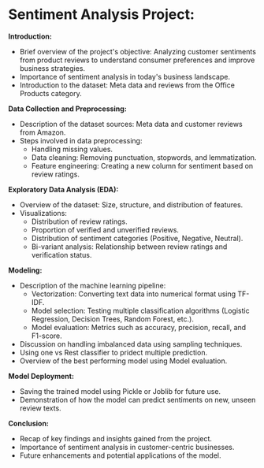 
# **Sentiment Analysis Project:**


**Introduction:**
- Brief overview of the project's objective: Analyzing customer sentiments from product reviews to understand consumer preferences and improve business strategies.
- Importance of sentiment analysis in today's business landscape.
- Introduction to the dataset: Meta data and reviews from the Office Products category.

**Data Collection and Preprocessing:**
- Description of the dataset sources: Meta data and customer reviews from Amazon.
- Steps involved in data preprocessing:
  - Handling missing values.
  - Data cleaning: Removing punctuation, stopwords, and lemmatization.
  - Feature engineering: Creating a new column for sentiment based on review ratings.

**Exploratory Data Analysis (EDA):**
- Overview of the dataset: Size, structure, and distribution of features.
- Visualizations:
  - Distribution of review ratings.
  - Proportion of verified and unverified reviews.
  - Distribution of sentiment categories (Positive, Negative, Neutral).
  - Bi-variant analysis: Relationship between review ratings and verification status.

**Modeling:**
- Description of the machine learning pipeline:
  - Vectorization: Converting text data into numerical format using TF-IDF.
  - Model selection: Testing multiple classification algorithms (Logistic Regression, Decision Trees, Random Forest, etc.).
  - Model evaluation: Metrics such as accuracy, precision, recall, and F1-score.
- Discussion on handling imbalanced data using sampling techniques.
- Using one vs Rest classifier to pridect multiple prediction.
- Overview of the best performing model using Model evaluation.

**Model Deployment:**
- Saving the trained model using Pickle or Joblib for future use.
- Demonstration of how the model can predict sentiments on new, unseen review texts.

**Conclusion:**
- Recap of key findings and insights gained from the project.
- Importance of sentiment analysis in customer-centric businesses.
- Future enhancements and potential applications of the model.


